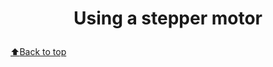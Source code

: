 # <p align="center"><b>Using a stepper motor</b></p>




[:arrow_up:Back to top](#Using-a-stepper-motor)
